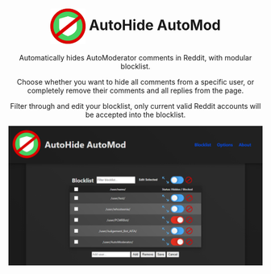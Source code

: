 <h1 align="center">
  <img align="center" width="70" height="70" src="https://github.com/whosteenie/AutoHide-AutoMod/blob/master/img/autohide128.png?raw=true"> AutoHide AutoMod
</h1>

Automatically hides AutoModerator comments in Reddit, with modular blocklist.

Choose whether you want to hide all comments from a specific user, or completely remove their comments and all replies from the page.

Filter through and edit your blocklist, only current valid Reddit accounts will be accepted into the blocklist.

<body align="center">
  <img align="center" src="https://github.com/whosteenie/AutoHide-AutoMod/blob/master/img/blocklist_preview.PNG?raw=true">
</body>
